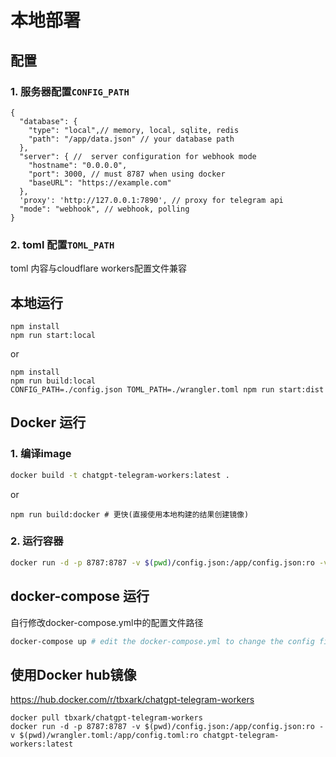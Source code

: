 # 本地部署


## 配置

### 1. 服务器配置`CONFIG_PATH`

```json5
{
  "database": {
    "type": "local",// memory, local, sqlite, redis
    "path": "/app/data.json" // your database path
  },
  "server": { //  server configuration for webhook mode
    "hostname": "0.0.0.0",
    "port": 3000, // must 8787 when using docker
    "baseURL": "https://example.com"
  },
  'proxy': 'http://127.0.0.1:7890', // proxy for telegram api
  "mode": "webhook", // webhook, polling
}
```

### 2. toml 配置`TOML_PATH`
toml 内容与cloudflare workers配置文件兼容


## 本地运行

```shell
npm install
npm run start:local
```
or

```shell
npm install
npm run build:local
CONFIG_PATH=./config.json TOML_PATH=./wrangler.toml npm run start:dist
```


## Docker 运行

### 1. 编译image

```bash
docker build -t chatgpt-telegram-workers:latest .
```
or
```shell
npm run build:docker # 更快(直接使用本地构建的结果创建镜像)
```

### 2. 运行容器

```bash
docker run -d -p 8787:8787 -v $(pwd)/config.json:/app/config.json:ro -v $(pwd)/wrangler.toml:/app/config.toml:ro chatgpt-telegram-workers:latest
```


## docker-compose 运行

自行修改docker-compose.yml中的配置文件路径

```bash
docker-compose up # edit the docker-compose.yml to change the config file path
```


## 使用Docker hub镜像

https://hub.docker.com/r/tbxark/chatgpt-telegram-workers

```shell
docker pull tbxark/chatgpt-telegram-workers
docker run -d -p 8787:8787 -v $(pwd)/config.json:/app/config.json:ro -v $(pwd)/wrangler.toml:/app/config.toml:ro chatgpt-telegram-workers:latest
```
